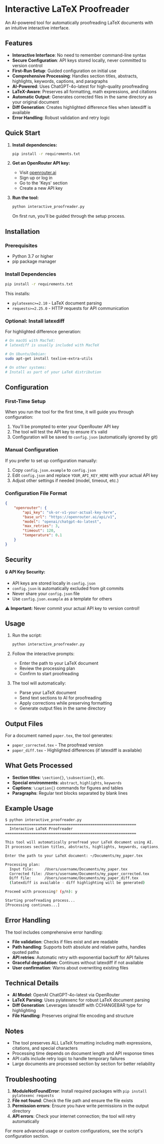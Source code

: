 # Interactive LaTeX Proofreader

An AI-powered tool for automatically proofreading LaTeX documents with an intuitive interactive interface.

## Features

- **Interactive Interface**: No need to remember command-line syntax
- **Secure Configuration**: API keys stored locally, never committed to version control
- **First-Run Setup**: Guided configuration on initial use
- **Comprehensive Processing**: Handles section titles, abstracts, highlights, keywords, captions, and paragraphs
- **AI-Powered**: Uses ChatGPT-4o-latest for high-quality proofreading
- **LaTeX-Aware**: Preserves all formatting, math expressions, and citations
- **Automatic Output**: Generates corrected files in the same directory as your original document
- **Diff Generation**: Creates highlighted difference files when latexdiff is available
- **Error Handling**: Robust validation and retry logic

## Quick Start

1. **Install dependencies:**
   ```bash
   pip install -r requirements.txt
   ```

2. **Get an OpenRouter API key:**
   - Visit [openrouter.ai](https://openrouter.ai/)
   - Sign up or log in
   - Go to the 'Keys' section
   - Create a new API key

3. **Run the tool:**
   ```bash
   python interactive_proofreader.py
   ```
   
   On first run, you'll be guided through the setup process.

## Installation

### Prerequisites
- Python 3.7 or higher
- pip package manager

### Install Dependencies
```bash
pip install -r requirements.txt
```

This installs:
- `pylatexenc>=2.10` - LaTeX document parsing
- `requests>=2.25.0` - HTTP requests for API communication

### Optional: Install latexdiff
For highlighted difference generation:

```bash
# On macOS with MacTeX:
# latexdiff is usually included with MacTeX

# On Ubuntu/Debian:
sudo apt-get install texlive-extra-utils

# On other systems:
# Install as part of your LaTeX distribution
```

## Configuration

### First-Time Setup
When you run the tool for the first time, it will guide you through configuration:

1. You'll be prompted to enter your OpenRouter API key
2. The tool will test the API key to ensure it's valid
3. Configuration will be saved to `config.json` (automatically ignored by git)

### Manual Configuration
If you prefer to set up configuration manually:

1. Copy `config.json.example` to `config.json`
2. Edit `config.json` and replace `YOUR_API_KEY_HERE` with your actual API key
3. Adjust other settings if needed (model, timeout, etc.)

### Configuration File Format
```json
{
    "openrouter": {
        "api_key": "sk-or-v1-your-actual-key-here",
        "base_url": "https://openrouter.ai/api/v1",
        "model": "openai/chatgpt-4o-latest",
        "max_retries": 3,
        "timeout": 120,
        "temperature": 0.1
    }
}
```

## Security

🔒 **API Key Security:**
- API keys are stored locally in `config.json`
- `config.json` is automatically excluded from git commits
- Never share your `config.json` file
- Use `config.json.example` as a template for others

⚠️ **Important:** Never commit your actual API key to version control!

## Usage

1. Run the script:
   ```bash
   python interactive_proofreader.py
   ```

2. Follow the interactive prompts:
   - Enter the path to your LaTeX document
   - Review the processing plan
   - Confirm to start proofreading

3. The tool will automatically:
   - Parse your LaTeX document
   - Send text sections to AI for proofreading
   - Apply corrections while preserving formatting
   - Generate output files in the same directory

## Output Files

For a document named `paper.tex`, the tool generates:

- `paper_corrected.tex` - The proofread version
- `paper_diff.tex` - Highlighted differences (if latexdiff is available)

## What Gets Processed

- **Section titles**: `\section{}`, `\subsection{}`, etc.
- **Special environments**: `abstract`, `highlights`, `keywords`
- **Captions**: `\caption{}` commands for figures and tables
- **Paragraphs**: Regular text blocks separated by blank lines

## Example Usage

```bash
$ python interactive_proofreader.py
============================================================
  Interactive LaTeX Proofreader
============================================================

This tool will automatically proofread your LaTeX document using AI.
It processes section titles, abstracts, highlights, keywords, captions, and paragraphs.

Enter the path to your LaTeX document: ~/Documents/my_paper.tex

Processing plan:
  Input file:     /Users/username/Documents/my_paper.tex
  Corrected file: /Users/username/Documents/my_paper_corrected.tex
  Diff file:      /Users/username/Documents/my_paper_diff.tex
  (latexdiff is available - diff highlighting will be generated)

Proceed with processing? (y/n): y

Starting proofreading process...
[Processing continues...]
```

## Error Handling

The tool includes comprehensive error handling:

- **File validation**: Checks if files exist and are readable
- **Path handling**: Supports both absolute and relative paths, handles quoted paths
- **API retries**: Automatic retry with exponential backoff for API failures
- **Graceful degradation**: Continues without latexdiff if not available
- **User confirmation**: Warns about overwriting existing files

## Technical Details

- **AI Model**: OpenAI ChatGPT-4o-latest via OpenRouter
- **LaTeX Parsing**: Uses pylatexenc for robust LaTeX document parsing
- **Diff Generation**: Leverages latexdiff with CCHANGEBAR type for highlighting
- **File Handling**: Preserves original file encoding and structure

## Notes

- The tool preserves ALL LaTeX formatting including math expressions, citations, and special characters
- Processing time depends on document length and API response times
- API calls include retry logic to handle temporary failures
- Large documents are processed section by section for better reliability

## Troubleshooting

1. **ModuleNotFoundError**: Install required packages with `pip install pylatexenc requests`
2. **File not found**: Check the file path and ensure the file exists
3. **Permission errors**: Ensure you have write permissions in the output directory
4. **API errors**: Check your internet connection; the tool will retry automatically

For more advanced usage or custom configurations, see the script's configuration section.
